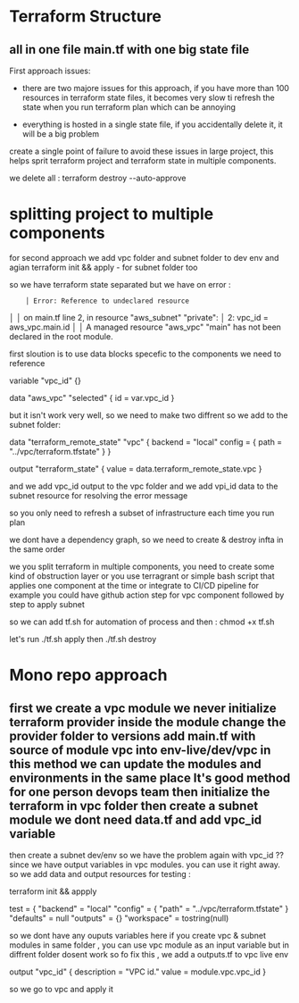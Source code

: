 # Terraform Structure 

 ## all in one file main.tf with one big state file

First approach issues: 
  - there are two majore issues for this approach, if you have more than 100 resources in terraform state files,
    it becomes very slow ti refresh the state when you run terraform plan which can be annoying

  - everything is hosted in a single state file, if you accidentally delete it, it will be a big problem

  create a single point of failure to avoid these issues in large project, this helps sprit terraform project
  and terraform state in multiple components.

we delete all : terraform destroy --auto-approve


# splitting project to multiple components

for second approach we add vpc folder and subnet folder to dev env
and agian terraform init && apply - for subnet folder too

so we have terraform state separated
but we have on error :

        │ Error: Reference to undeclared resource
│ 
│   on main.tf line 2, in resource "aws_subnet" "private":
│    2:   vpc_id     = aws_vpc.main.id
│ 
│ A managed resource "aws_vpc" "main" has not been declared in the root module.


first sloution is to use data blocks specefic to the components we need to reference

variable "vpc_id" {}

data "aws_vpc" "selected" {
    id = var.vpc_id
}

but it isn't work very well, so we need to make two diffrent 
so we add to the subnet folder: 

data "terraform_remote_state" "vpc" {
  backend = "local"
  config = {
    path = "../vpc/terraform.tfstate"
  }
}

output "terraform_state" {
    value = data.terraform_remote_state.vpc
}

and we add vpc_id output to the vpc folder 
and we add vpi_id data to the subnet resource  for resolving the error message

so you only need to refresh a subset of infrastructure each time you run plan

we dont have a dependency graph, so we need to create & destroy infta in the same order

we you split terraform in multiple components, you need to create some kind of obstruction layer
or you use terragrant
or simple bash script that applies one component at the time or integrate to CI/CD pipeline
for example you could have github action step for vpc component followed by step to apply subnet

so we can add tf.sh for automation of process
and then : chmod +x tf.sh

let's run ./tf.sh apply
then ./tf.sh destroy



# Mono repo approach

first we create a vpc module
we never initialize terraform provider inside the module
change the provider folder to versions
add main.tf with source of module vpc into env-live/dev/vpc
in this method we can update the modules and environments in the same place
It's good method for one person devops team
then initialize the terraform in vpc folder
then create a subnet module
we dont need data.tf and add vpc_id variable
---
then create a subnet dev/env
so we have the problem again with vpc_id ??
since we have output variables in vpc modules. you can use it right away.
so we add data and output resources for testing :

terraform init && appply

test = {
  "backend" = "local"
  "config" = {
    "path" = "../vpc/terraform.tfstate"
  }
  "defaults" = null
  "outputs" = {}
  "workspace" = tostring(null)


  so we dont have any ouputs variables here
  if you create vpc & subnet modules in same folder , you can use vpc module as an input variable
  but in diffrent folder dosent work
  so fo fix this , we add a outputs.tf to vpc live env

  output "vpc_id" {
  description = "VPC id."
  value = module.vpc.vpc_id
}


so we go to vpc and apply it

